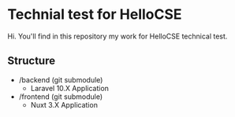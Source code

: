 # Technial test for HelloCSE

Hi. You'll find in this repository my work for HelloCSE technical test.

## Structure

- /backend (git submodule)
    - Laravel 10.X Application
- /frontend (git submodule)
    - Nuxt 3.X Application